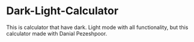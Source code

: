 # Dark-Light-Calculator
This is calculator that have dark. Light mode with all functionality, but this calculator made with Danial Pezeshpoor.
